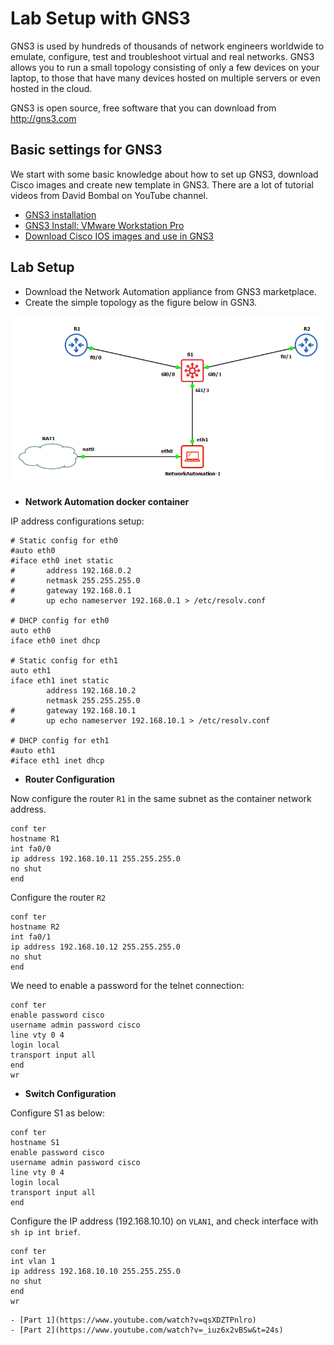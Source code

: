 # Lab Setup with GNS3

GNS3 is used by hundreds of thousands of network engineers worldwide to emulate, configure, test and troubleshoot virtual and real networks. GNS3 allows you to run a small topology consisting of only a few devices on your laptop, to those that have many devices hosted on multiple servers or even hosted in the cloud.

GNS3 is open source, free software that you can download from <http://gns3.com>

## Basic settings for GNS3

We start with some basic knowledge about how to set up GNS3, download Cisco images and create new template in GNS3. There are a lot of tutorial videos from David Bombal on YouTube channel.

- [GNS3 installation](https://www.youtube.com/watch?v=Ibe3hgP8gCA)
- [GNS3 Install: VMware Workstation Pro](https://www.youtube.com/watch?v=A0DEnMi09LY)
- [Download Cisco IOS images and use in GNS3](https://www.youtube.com/watch?v=jhh2_PP9JLU&t=639s)

## Lab Setup

- Download the Network Automation appliance from GNS3 marketplace.
- Create the simple topology as the figure below in GSN3.

![lab](../images/lab-pic.png)

- **Network Automation docker container**

IP address configurations setup:

```console
# Static config for eth0
#auto eth0
#iface eth0 inet static
#       address 192.168.0.2
#       netmask 255.255.255.0
#       gateway 192.168.0.1
#       up echo nameserver 192.168.0.1 > /etc/resolv.conf

# DHCP config for eth0
auto eth0
iface eth0 inet dhcp

# Static config for eth1
auto eth1
iface eth1 inet static
        address 192.168.10.2
        netmask 255.255.255.0
#       gateway 192.168.10.1
#       up echo nameserver 192.168.10.1 > /etc/resolv.conf

# DHCP config for eth1
#auto eth1
#iface eth1 inet dhcp
```

- **Router Configuration**

Now configure the router `R1` in the same subnet as the container network address.

```console
conf ter
hostname R1
int fa0/0
ip address 192.168.10.11 255.255.255.0
no shut
end
```

Configure the router `R2`

```console
conf ter
hostname R2
int fa0/1
ip address 192.168.10.12 255.255.255.0
no shut
end
```

We need to enable a password for the telnet connection:

```console
conf ter
enable password cisco
username admin password cisco
line vty 0 4
login local
transport input all
end
wr
```

- **Switch Configuration**

Configure S1 as below:

```console
conf ter
hostname S1
enable password cisco
username admin password cisco
line vty 0 4
login local
transport input all
end
```

Configure the IP address (192.168.10.10) on `VLAN1`, and check interface with `sh ip int brief`.

```console
conf ter
int vlan 1
ip address 192.168.10.10 255.255.255.0
no shut
end
wr
```

```{seealso} **Download Network Automation docker container**
- [Part 1](https://www.youtube.com/watch?v=qsXDZTPnlro)
- [Part 2](https://www.youtube.com/watch?v=_iuz6x2vBSw&t=24s)
```
